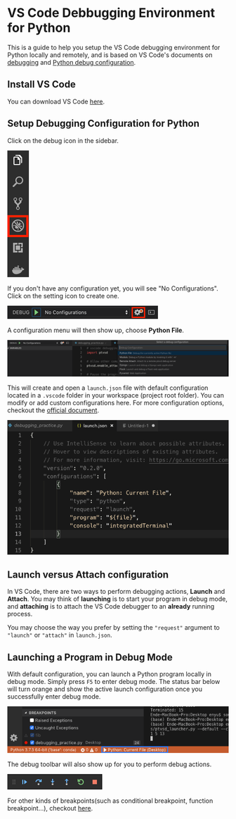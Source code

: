 # VS Code Debbugging Environment for Python
This is a guide to help you setup the VS Code debugging environment for Python locally and remotely, and is based on VS Code's documents on [debugging](https://code.visualstudio.com/docs/editor/debugging) and [Python debug configuration](https://code.visualstudio.com/docs/python/debugging).

## Install VS Code
You can download VS Code [here](https://code.visualstudio.com/).

## Setup Debugging Configuration for Python
Click on the debug icon in the sidebar.

![debug_icon](images/debug_icon.png)

If you don't have any configuration yet, you will see "No Configurations". Click on the setting icon to create one.

![no_configuration](images/no_configuration.png)

A configuration menu will then show up, choose **Python File**.

![python_configuration](images/python_configuration.png)

This will create and open a `launch.json` file with default configuration located in a `.vscode` folder in your workspace (project root folder). You can modify or add custom configurations here. For more configuration options, checkout the [official document](https://code.visualstudio.com/docs/python/debugging#_set-configuration-options).

![launch_json](images/launch_json.png)

## Launch versus Attach configuration
In VS Code, there are two ways to perform debugging actions, **Launch** and **Attach**. You may think of **launching** is to start your program in debug mode, and **attaching** is to attach the VS Code debugger to an **already** running process.

You may choose the way you prefer by setting the `"request"` argument to `"launch"` or `"attach"` in `launch.json`.

## Launching a Program in Debug Mode
With default configuration, you can launch a Python program locally in debug mode. Simply press `F5` to enter debug mode. The status bar below will turn orange and show the active launch configuration once you successfully enter debug mode.

![debug_mode](images/debug_mode.png)

The debug toolbar will also show up for you to perform debug actions.

![debug_toolbar](images/debug_toolbar.png)

For other kinds of breakpoints(such as conditional breakpoint, function breakpoint...), checkout [here](https://code.visualstudio.com/docs/editor/debugging#_advanced-breakpoint-topics).
